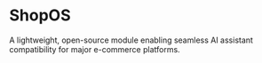 # ShopOS
A lightweight, open-source module enabling seamless AI assistant compatibility for major e-commerce platforms.
